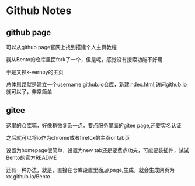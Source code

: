 # Github Notes

## github page
可以从github page官网上找到搭建个人主页教程

我从Bento的仓库里面fork了一个，但是呢，感觉没有搜索功能不好用

于是又换k-vernoy的主页

总体思路就是建立一个username.github.io仓库，新建index.html,访问github.io就可以了，非常简单

## gitee
这里的仓库嘛，好像稍微复杂一点，要点服务里面的gitee page,还要实名认证

之后就可以将io作为chrome或者firefox的主页or tab页

设置为homepage很简单，设置为new tab还是要费点功夫，可能要装插件，试试Bento的官方README

还有一种办法，就是，直接在仓库设置里面,点page,生成，就会生成网页为xx.github.io/Bento


